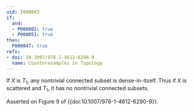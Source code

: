```yaml
---
uid: I000043
if:
  and:
  - P000002: true
  - P000051: true
then:
  P000047: true
refs:
- doi: 10.1007/978-1-4612-6290-9
  name: Counterexamples in Topology
---
```


If $X$ is $T_1$, any nontrivial connected subset is dense-in-itself. Thus if $X$ is scattered and $T_1$, it has no nontrivial connected subsets.

Asserted on Figure 9 of {{doi:10.1007/978-1-4612-6290-9}}.
